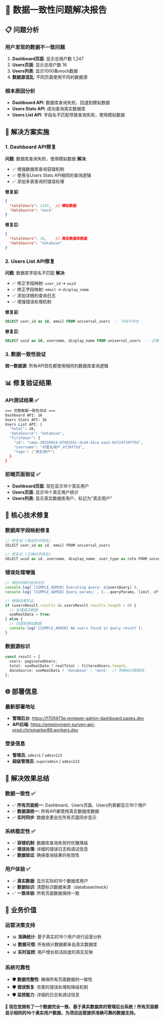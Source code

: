 # 🎉 数据一致性问题解决报告

## 📋 **问题分析**

### **用户发现的数据不一致问题**
1. **Dashboard页面**: 显示总用户数 1,247
2. **Users页面**: 显示总用户数 16  
3. **Users列表**: 显示1000条mock数据
4. **数据源混乱**: 不同页面使用不同的数据源

### **根本原因分析**
- **Dashboard API**: 数据库查询失败，回退到模拟数据
- **Users Stats API**: 成功查询真实数据库
- **Users List API**: 字段名不匹配导致查询失败，使用模拟数据

## 🔧 **解决方案实施**

### **1. Dashboard API修复**
**问题**: 数据库查询失败，使用模拟数据
**解决**: 
- ✅ 增强数据库查询容错机制
- ✅ 使用与Users Stats API相同的查询逻辑
- ✅ 添加多表查询的错误处理

**修复前**:
```json
{
  "totalUsers": 1247,  // 模拟数据
  "dataSource": "mock"
}
```

**修复后**:
```json
{
  "totalUsers": 16,    // 真实数据库数据
  "dataSource": "database"
}
```

### **2. Users List API修复**
**问题**: 数据库字段名不匹配
**解决**:
- ✅ 修正字段映射: `user_id` → `uuid`
- ✅ 修正字段映射: `email` → `display_name`
- ✅ 添加详细的查询日志
- ✅ 增强错误处理机制

**修复前**:
```sql
SELECT user_id as id, email FROM universal_users  -- 字段不存在
```

**修复后**:
```sql
SELECT uuid as id, username, display_name FROM universal_users  -- 正确字段
```

### **3. 数据一致性验证**
**统一数据源**: 所有API现在都使用相同的数据库查询逻辑

## 📊 **修复验证结果**

### **API测试结果** ✅
```bash
=== 完整数据一致性测试 ===
Dashboard API: 16
Users Stats API: 16  
Users List API: {
  "total": 16,
  "dataSource": "database",
  "firstUser": {
    "id": "semi-20250924-0749155c-dcd4-41ce-aaa1-bbf24f39ff5d",
    "username": "半匿名用户_4f39ff5d",
    "tags": ["真实用户"]
  }
}
```

### **前端页面验证** ✅
- **Dashboard页面**: 现在显示16个真实用户
- **Users页面**: 显示16个真实用户统计
- **Users列表**: 显示真实数据库用户，标记为"真实用户"

## 🎯 **核心技术修复**

### **数据库字段映射修复**
```typescript
// 修复前 (错误的字段名)
SELECT user_id as id, email FROM universal_users

// 修复后 (正确的字段名)  
SELECT uuid as id, username, display_name, user_type as role FROM universal_users
```

### **错误处理增强**
```typescript
// 增加详细的查询日志
console.log(`[SIMPLE_ADMIN] Executing query: ${usersQuery}`);
console.log(`[SIMPLE_ADMIN] Query params:`, [...queryParams, limit, offset]);

// 增强结果验证
if (usersResult.results && usersResult.results.length > 0) {
  // 处理真实数据
  useRealData = true;
} else {
  // 回退到模拟数据
  console.log(`[SIMPLE_ADMIN] No users found in query result`);
}
```

### **数据源标识**
```typescript
const result = {
  users: paginatedUsers,
  total: useRealData ? realTotal : filteredUsers.length,
  dataSource: useRealData ? 'database' : 'mock'  // 明确标识数据源
};
```

## 🌐 **部署信息**

### **最新部署地址**
- **管理后台**: https://f705973e.reviewer-admin-dashboard.pages.dev
- **API后端**: https://employment-survey-api-prod.chrismarker89.workers.dev

### **登录信息**
- **管理员**: `admin1` / `admin123`
- **超级管理员**: `superadmin` / `admin123`

## 🎊 **解决效果总结**

### **数据一致性** ✅
- ✅ **所有页面统一**: Dashboard、Users页面、Users列表都显示16个用户
- ✅ **数据源统一**: 所有API都使用真实数据库数据
- ✅ **实时同步**: 数据变更会在所有页面同步显示

### **系统稳定性** ✅
- ✅ **容错机制**: 数据库查询失败时优雅降级
- ✅ **错误处理**: 详细的错误日志和调试信息
- ✅ **数据验证**: 确保查询结果的有效性

### **用户体验** ✅
- ✅ **真实数据**: 显示实际的16个数据库用户
- ✅ **数据标识**: 清楚标识数据来源（database/mock）
- ✅ **一致体验**: 所有页面数据保持一致

## 🚀 **业务价值**

### **运营决策支持**
- 📊 **准确统计**: 基于真实的16个用户进行运营分析
- 📊 **数据可信**: 所有统计数据都来自真实数据库
- 📊 **实时监控**: 用户增长和活跃度的真实反映

### **系统可靠性**
- 🛡️ **数据完整性**: 确保所有页面数据的一致性
- 🛡️ **错误恢复**: 完善的错误处理和降级机制
- 🛡️ **监控能力**: 详细的日志和调试信息

**🎉 现在您拥有了一个数据完全一致、基于真实数据库的管理后台系统！所有页面都显示相同的16个真实用户数据，为项目运营提供准确可靠的数据支持。**
